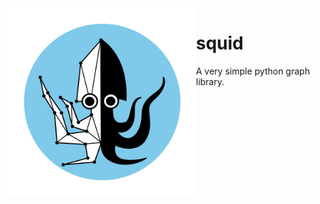<img src="squid.png" align="left" width="300px" height="300px" alt="Squid logo"/>

# squid
A very simple python graph library.
